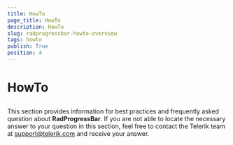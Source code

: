 ```yaml
---
title: HowTo
page_title: HowTo
description: HowTo
slug: radprogressbar-howto-overview
tags: howto
publish: True
position: 4
---
```


# HowTo



## 

This section provides information for best practices and frequently asked question about __RadProgressBar__. If you are not able to locate the necessary answer to your question in this section, feel free to contact the Telerik team at [support@telerik.com](mailto:support@telerik.com) and receive your answer.
		
